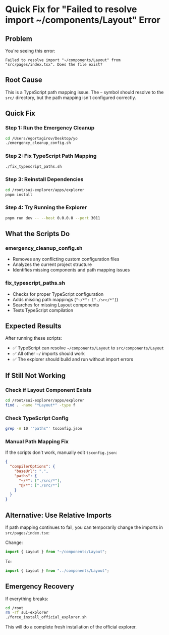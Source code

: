 # Quick Fix for "Failed to resolve import ~/components/Layout" Error

## Problem
You're seeing this error:
```
Failed to resolve import "~/components/Layout" from "src/pages/index.tsx". Does the file exist?
```

## Root Cause
This is a TypeScript path mapping issue. The `~` symbol should resolve to the `src/` directory, but the path mapping isn't configured correctly.

## Quick Fix

### Step 1: Run the Emergency Cleanup
```bash
cd /Users/egortagirov/Desktop/yo
./emergency_cleanup_config.sh
```

### Step 2: Fix TypeScript Path Mapping
```bash
./fix_typescript_paths.sh
```

### Step 3: Reinstall Dependencies
```bash
cd /root/sui-explorer/apps/explorer
pnpm install
```

### Step 4: Try Running the Explorer
```bash
pnpm run dev -- --host 0.0.0.0 --port 3011
```

## What the Scripts Do

### emergency_cleanup_config.sh
- Removes any conflicting custom configuration files
- Analyzes the current project structure
- Identifies missing components and path mapping issues

### fix_typescript_paths.sh  
- Checks for proper TypeScript configuration
- Adds missing path mappings (`"~/*": ["./src/*"]`)
- Searches for missing Layout components
- Tests TypeScript compilation

## Expected Results

After running these scripts:
- ✅ TypeScript can resolve `~/components/Layout` to `src/components/Layout`
- ✅ All other `~/` imports should work
- ✅ The explorer should build and run without import errors

## If Still Not Working

### Check if Layout Component Exists
```bash
cd /root/sui-explorer/apps/explorer
find . -name "*Layout*" -type f
```

### Check TypeScript Config
```bash
grep -A 10 '"paths"' tsconfig.json
```

### Manual Path Mapping Fix
If the scripts don't work, manually edit `tsconfig.json`:
```json
{
  "compilerOptions": {
    "baseUrl": ".",
    "paths": {
      "~/*": ["./src/*"],
      "@/*": ["./src/*"]
    }
  }
}
```

## Alternative: Use Relative Imports
If path mapping continues to fail, you can temporarily change the imports in `src/pages/index.tsx`:

Change:
```typescript
import { Layout } from "~/components/Layout";
```

To:
```typescript
import { Layout } from "../components/Layout";
```

## Emergency Recovery
If everything breaks:
```bash
cd /root
rm -rf sui-explorer
./force_install_official_explorer.sh
```

This will do a complete fresh installation of the official explorer.

